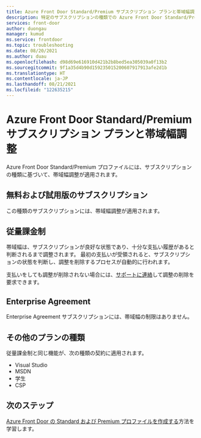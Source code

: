 ```yaml
---
title: Azure Front Door Standard/Premium サブスクリプション プランと帯域幅調整
description: 特定のサブスクリプションの種類での Azure Front Door Standard/Premium の可用性について説明します。
services: front-door
author: duongau
manager: kumud
ms.service: frontdoor
ms.topic: troubleshooting
ms.date: 08/20/2021
ms.author: duau
ms.openlocfilehash: d98d69e616910d421b2b8bed5ea305039a0f13b2
ms.sourcegitcommit: 9f1a35d4b90d159235015200607917913afe2d1b
ms.translationtype: HT
ms.contentlocale: ja-JP
ms.lasthandoff: 08/21/2021
ms.locfileid: "122635215"
---
```

# <a name="azure-front-door-standardpremium-subscription-offers-and-bandwidth-throttling"></a>Azure Front Door Standard/Premium サブスクリプション プランと帯域幅調整

Azure Front Door Standard/Premium プロファイルには、サブスクリプションの種類に基づいて、帯域幅調整が適用されます。

## <a name="free-and-trial-subscription"></a>無料および試用版のサブスクリプション

この種類のサブスクリプションには、帯域幅調整が適用されます。

## <a name="pay-as-you-go"></a>従量課金制

帯域幅は、サブスクリプションが良好な状態であり、十分な支払い履歴があると判断されるまで調整されます。 最初の支払いが受領されると、サブスクリプションの状態を判断し、調整を削除するプロセスが自動的に行われます。

支払いをしても調整が削除されない場合には、[サポートに連絡](https://portal.azure.com/?#blade/Microsoft_Azure_Support/HelpAndSupportBlade)して調整の削除を要求できます。

## <a name="enterprise-agreements"></a>Enterprise Agreement

Enterprise Agreement サブスクリプションには、帯域幅の制限はありません。

## <a name="other-offer-types"></a>その他のプランの種類

従量課金制と同じ機能が、次の種類の契約に適用されます。

* Visual Studio
* MSDN
* 学生
* CSP

## <a name="next-steps"></a>次のステップ

[Azure Front Door の Standard および Premium プロファイルを作成する](create-front-door-portal.md)方法を学習します。
